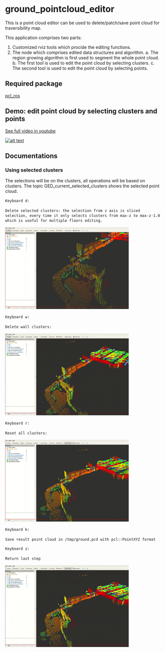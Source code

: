 # ground_pointcloud_editor
This is a point cloud editor can be used to delete/patch/save point cloud for traversibility map.

This application comprises two parts:
1. Customized rviz tools which procide the editing functions.
2. The node which comprises edited data structures and algorithm.
  a. The region growing algorithm is first used to segment the whole point cloud.
  b. The first tool is used to edit the point cloud by selecting clusters.
  c. The second tool is used to edit the point cloud by selecting points.

## Required package
[pcl_ros](http://wiki.ros.org/pcl_ros)

## Demo: edit point cloud by selecting clusters and points

[See full video in youtube](https://www.youtube.com/watch?v=5-HCcPmUQBg)

[![alt text](https://github.com/tsengapola/my_image_repo/blob/main/ground_editor/demo_main.gif)](https://www.youtube.com/watch?v=5-HCcPmUQBg "Ground point cloud editor")


## Documentations

### Using selected clusters
The selections will be on the clusters, all operations will be based on clusters.
The topic GED_current_selected_clusters shows the selected point cloud.
```
Keyboard d:

Delete selected clusters: the selection from z axis is sliced selection, every time it only selects clusters from max-z to max-z-1.0 which is useful for multiple floors editing.
```
<img src="https://github.com/tsengapola/my_image_repo/blob/main/ground_editor/clusters_delete.gif" width="400" height="265"/>

```
Keyboard w:

Delete wall clusters: 
```
<img src="https://github.com/tsengapola/my_image_repo/blob/main/ground_editor/wall_delete.gif" width="400" height="265"/>

```
Keyboard r:

Reset all clusters: 
```
<img src="https://github.com/tsengapola/my_image_repo/blob/main/ground_editor/reset_all.gif" width="400" height="265"/>

```
Keyboard k:

Save result point cloud in /tmp/ground.pcd with pcl::PointXYZ format
```

```
Keyboard z:

Return last step
```
<img src="https://github.com/tsengapola/my_image_repo/blob/main/ground_editor/last_step.gif" width="400" height="265"/>
